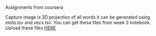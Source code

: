 Assignments from coursera

Capture image is 3D projection of all words it can be generated using *meta.tsv* and *vecs.tsv*. You can get these files from week 2 notebook. Upload these files [HERE](https://projector.tensorflow.org/)
